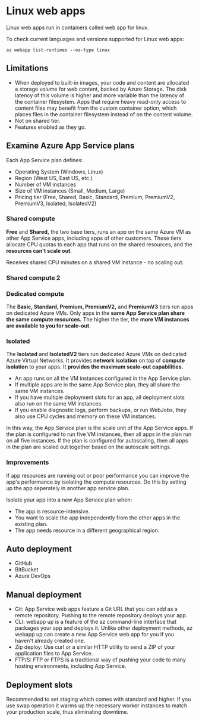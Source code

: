 # Linux web apps

Linux web apps run in containers called web app for linux.

To check current languages and versions supported for Linux web apps:

`az webapp list-runtimes --os-type linux`

## Limitations

- When deployed to built-in images, your code and content are allocated a storage volume for web content, backed by Azure Storage. The disk latency of this volume is higher and more variable than the latency of the container filesystem. Apps that require heavy read-only access to content files may benefit from the custom container option, which places files in the container filesystem instead of on the content volume.
- Not on shared tier.
- Features enabled as they go.

## Examine Azure App Service plans

Each App Service plan defines:

- Operating System (Windows, Linux)
- Region (West US, East US, etc.)
- Number of VM instances
- Size of VM instances (Small, Medium, Large)
- Pricing tier (Free, Shared, Basic, Standard, Premium, PremiumV2, PremiumV3, Isolated, IsolatedV2)

### Shared compute

**Free** and **Shared,** the two base tiers, runs an app on the same Azure VM as other App Service apps, including apps of other customers. These tiers allocate CPU quotas to each app that runs on the shared resources, and the **resources can't scale out**.

Receives shared CPU minutes on a shared VM instance - no scaling out.

### Shared compute 2

### Dedicated compute

The **Basic, Standard, Premium, PremiumV2,** and **PremiumV3** tiers run apps on dedicated Azure VMs. Only apps in the **same App Service plan share the same compute resources.** The higher the tier, the **more VM instances are available to you for scale-out**.

### Isolated

The **Isolated** and **IsolatedV2** tiers run dedicated Azure VMs on dedicated Azure Virtual Networks. It provides **network isolation** on top of **compute isolation** to your apps. It **provides the maximum scale-out capabilities.**

- An app runs on all the VM instances configured in the App Service plan.
- If multiple apps are in the same App Service plan, they all share the same VM instances.
- If you have multiple deployment slots for an app, all deployment slots also run on the same VM instances.
- If you enable diagnostic logs, perform backups, or run WebJobs, they also use CPU cycles and memory on these VM instances.

In this way, the App Service plan is the scale unit of the App Service apps. If the plan is configured to run five VM instances, then all apps in the plan run on all five instances. If the plan is configured for autoscaling, then all apps in the plan are scaled out together based on the autoscale settings.

### Improvements

If app resources are running out or poor performance you can improve the app's performance by isolating the compute resources. Do this by setting up the app seperately in another app service plan.

Isolate your app into a new App Service plan when:

- The app is resource-intensive.
- You want to scale the app independently from the other apps in the existing plan.
- The app needs resource in a different geographical region.

## Auto deployment 

- GitHub
- BitBucket
- Azure DevOps

## Manual deployment

- Git: App Service web apps feature a Git URL that you can add as a remote repository. Pushing to the remote repository deploys your app.
- CLI: webapp up is a feature of the az command-line interface that packages your app and deploys it. Unlike other deployment methods, az webapp up can create a new App Service web app for you if you haven't already created one.
- Zip deploy: Use curl or a similar HTTP utility to send a ZIP of your application files to App Service.
- FTP/S: FTP or FTPS is a traditional way of pushing your code to many hosting environments, including App Service.

## Deployment slots 

Recommended to set staging which comes with standard and higher. If you use swap operation it warms up the necessary worker instances to match your production scale, thus eliminating downtime.